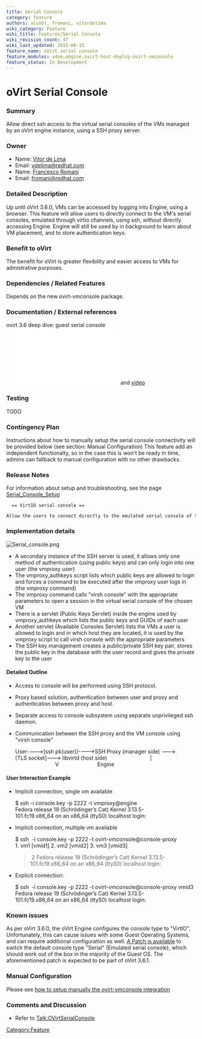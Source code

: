 ```yaml
---
title: Serial Console
category: feature
authors: alonbl, fromani, vitordelima
wiki_category: Feature
wiki_title: Features/Serial Console
wiki_revision_count: 47
wiki_last_updated: 2015-06-15
feature_name: oVirt serial console
feature_modules: vdsm,engine,ovirt-host-deploy-ovirt-vmconsole
feature_status: In Development
---
```


# oVirt Serial Console

### Summary

Allow direct ssh access to the virtual serial consoles of the VMs managed by an oVirt engine instance, using a SSH proxy server.

### Owner

*   Name: [ Vitor de Lima](User:Vitordelima)
*   Email: vdelima@redhat.com
*   Name: [ Francesco Romani](User:fromani)
*   Email: <fromani@redhat.com>

### Detailed Description

Up until oVirt 3.6.0, VMs can be accessed by logging into Engine, using a browser. This feature will allow users to directly connect to the VM's serial consoles, emulated through virtio channels, using ssh, without directly accessing Engine. Engine will still be used by in background to learn about VM placement, and to store authentication keys.

### Benefit to oVirt

The benefit for oVirt is greater flexibility and easier access to VMs for admistrative purposes.

### Dependencies / Related Features

Depends on the new ovirt-vmconsole package.

### Documentation / External references

ovirt 3.6 deep dive: guest serial console ![slides](Ovirt36_deep_dive-guest_serial_console.pdf "fig:slides") and [video](https://www.youtube.com/watch?v=2FltqwrDDtA)

### Testing

TODO

### Contingency Plan

Instructions about how to manually setup the serial console connectivity will be provided below (see section: Manual Configuration) This feature add an independent functionalty, so in the case this is won't be ready in time, admins can fallback to manual configuration with no other drawbacks.

### Release Notes

For information about setup and troubleshooting, see the page [Serial_Console_Setup](Serial_Console_Setup)

      == VirtIO serial console ==
      Allow the users to connect directly to the emulated serial console of the VMs, using SSH.

### Implementation details

![](Serial_console.png "Serial_console.png")

*   A secondary instance of the SSH server is used, it allows only one method of authentication (using public keys) and can only login into one user (the vmproxy user)
*   The vmproxy_authkeys script lists which public keys are allowed to login and forces a command to be executed after the vmproxy user logs in (the vmproxy command)
*   The vmproxy command calls "virsh console" with the appropriate parameters to open a session in the virtual serial console of the chosen VM
*   There is a servlet (Public Keys Servlet) inside the engine used by vmproxy_authkeys which lists the public keys and GUIDs of each user
*   Another servlet (Available Consoles Servlet) lists the VMs a user is allowed to login and in which host they are located, it is used by the vmproxy script to call virsh console with the appropriate parameters
*   The SSH key management creates a public/private SSH key pair, stores the public key in the database with the user record and gives the private key to the user

#### Detailed Outline

*   Access to console will be performed using SSH protocol.
*   Proxy based solution, authentication between user and proxy and authentication between proxy and host.
*   Separate access to console subsystem using separate unprivileged ssh daemon.
*   Communication between the SSH proxy and the VM console using "virsh console"

      User---->[ssh pk(user)]---->SSH Proxy (manager side) --->[TLS socket]---> libvirtd (host side)
                                  |
                                 V
                               Engine

#### User Interaction Example

*   Implicit connection, single vm available

      $ ssh -i console.key -p 2222 -t vmproxy@engine
      Fedora release 19 (Schrödinger’s Cat)
      Kernel 3.13.5-101.fc19.x86_64 on an x86_64 (ttyS0)
      localhost login:

*   Implicit connection, multiple vm available

      $ ssh  -i console.key -p 2222 -t ovirt-vmconsole@console-proxy
      1. vm1 [vmid1]
      2. vm2 [vmid2]
      3. vm3 [vmid3]
      > 2
      Fedora release 19 (Schrödinger’s Cat)
      Kernel 3.13.5-101.fc19.x86_64 on an x86_64 (ttyS0)
      localhost login:

*   Explicit connection:

      $ ssh  -i console.key -p 2222 -t ovirt-vmconsole@console-proxy vmid3
      Fedora release 19 (Schrödinger’s Cat)
      Kernel 3.13.5-101.fc19.x86_64 on an x86_64 (ttyS0)
      localhost login:

### Known issues

As per oVirt 3.6.0, the oVirt Engine configures the console type to "VirtIO". Unfortunately, this can cause issues with some Guest Operating Systems, and can require additional configuration as well. [A Patch is available](https://gerrit.ovirt.org/#/c/46700/) to switch the default console type "Serial" (Emulated serial console), which should work out of the box in the majority of the Guest OS. The aforementioned patch is expected to be part of oVirt 3.6.1.

### Manual Configuration

Please see [how to setup manually the ovirt-vmconsole integration](Serial_Console_Setup#Manual_Setup)

### Comments and Discussion

*   Refer to <Talk:OVirtSerialConsole>

<Category:Feature>
